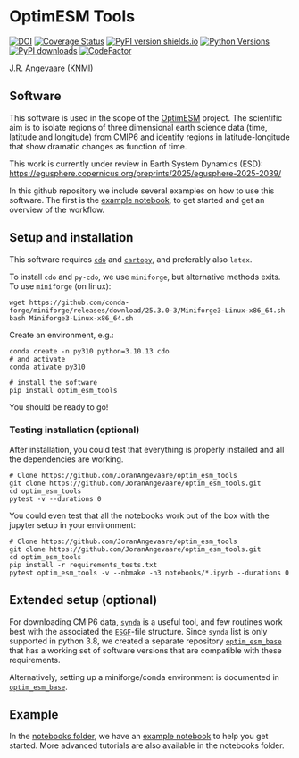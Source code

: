 # OptimESM Tools
[![DOI](https://zenodo.org/badge/DOI/10.5281/zenodo.15275184.svg)](https://doi.org/10.5281/zenodo.15275184)
[![Coverage Status](https://coveralls.io/repos/github/JoranAngevaare/optim_esm_tools/badge.svg)](https://coveralls.io/github/JoranAngevaare/optim_esm_tools)
[![PyPI version shields.io](https://img.shields.io/pypi/v/optim-esm-tools.svg)](https://pypi.python.org/pypi/optim-esm-tools/)
[![Python Versions](https://img.shields.io/pypi/pyversions/optim-esm-tools.svg)](https://pypi.python.org/pypi/optim-esm-tools)
[![PyPI downloads](https://img.shields.io/pypi/dm/optim-esm-tools.svg)](https://pypistats.org/packages/optim-esm-tools)
[![CodeFactor](https://www.codefactor.io/repository/github/joranangevaare/optim_esm_tools/badge)](https://www.codefactor.io/repository/github/joranangevaare/optim_esm_tools)


J.R. Angevaare (KNMI)

## Software
This software is used in the scope of the [OptimESM](https://cordis.europa.eu/project/id/101081193) project.
The scientific aim is to isolate regions of three dimensional earth science data (time, latitude and longitude) from CMIP6 and identify regions in latitude-longitude that show dramatic changes as function of time.

This work is currently under review in Earth System Dynamics (ESD):
https://egusphere.copernicus.org/preprints/2025/egusphere-2025-2039/

In this github repository we include several examples on how to use this software. The first is the [example notebook](https://github.com/JoranAngevaare/optim_esm_tools/blob/master/notebooks/example.ipynb), to get started and get an overview of the workflow.


## Setup and installation
This software requires [`cdo`](https://code.mpimet.mpg.de/projects/cdo) and [`cartopy`](https://github.com/SciTools/cartopy), and preferably also `latex`.

To install `cdo` and `py-cdo`, we use `miniforge`, but alternative methods exits. To use `miniforge` (on linux):
```
wget https://github.com/conda-forge/miniforge/releases/download/25.3.0-3/Miniforge3-Linux-x86_64.sh
bash Miniforge3-Linux-x86_64.sh
```
Create an environment, e.g.:
```
conda create -n py310 python=3.10.13 cdo
# and activate
conda ativate py310
```
```
# install the software
pip install optim_esm_tools
```

You should be ready to go!

### Testing installation (optional)
After installation, you could test that everything is properly installed and all the dependencies are working.
```
# Clone https://github.com/JoranAngevaare/optim_esm_tools
git clone https://github.com/JoranAngevaare/optim_esm_tools.git
cd optim_esm_tools
pytest -v --durations 0
```
You could even test that all the notebooks work out of the box with the jupyter setup in your environment:
```
# Clone https://github.com/JoranAngevaare/optim_esm_tools
git clone https://github.com/JoranAngevaare/optim_esm_tools.git
cd optim_esm_tools
pip install -r requirements_tests.txt
pytest optim_esm_tools -v --nbmake -n3 notebooks/*.ipynb --durations 0
```

## Extended setup (optional)
For downloading CMIP6 data, [`synda`](https://espri-mod.github.io/synda/index.html#) is a useful tool, and few routines work best with the associated the [`ESGF`](https://pcmdi.llnl.gov/)-file structure.
Since `synda` list is only supported in python 3.8, we created a separate repository [`optim_esm_base`](https://github.com/JoranAngevaare/optim_esm_base) that has a working set of  software versions that are compatible with these requirements.


Alternatively, setting up a miniforge/conda environment is documented in [`optim_esm_base`](https://github.com/JoranAngevaare/optim_esm_base).

## Example
In the [notebooks folder](https://github.com/JoranAngevaare/optim_esm_tools/tree/master/notebooks), we have an [example notebook](https://github.com/JoranAngevaare/optim_esm_tools/blob/master/notebooks/example.ipynb) to help you get started.
More advanced tutorials are also available in the notebooks folder.
